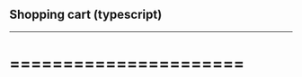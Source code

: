 ## Shopping cart (typescript)
---------------------------
======================
====================

